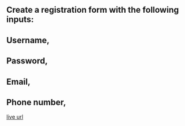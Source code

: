 


## Create a registration form with the following inputs:
## Username,
## Password,
## Email,
## Phone number,




[live url]( https://12malak.github.io/registration1/)